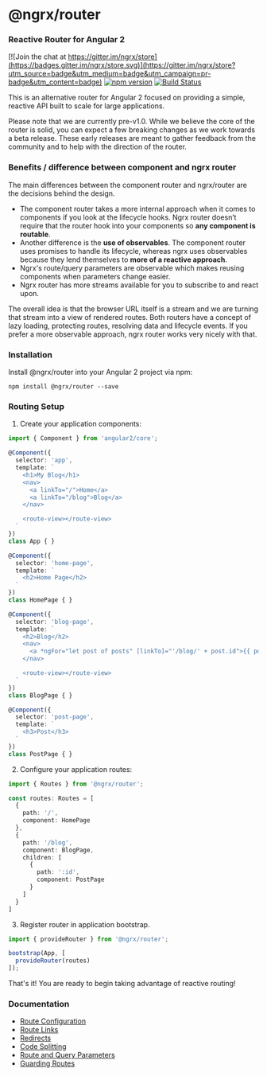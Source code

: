 # @ngrx/router
### Reactive Router for Angular 2
[![Join the chat at https://gitter.im/ngrx/store](https://badges.gitter.im/ngrx/store.svg)](https://gitter.im/ngrx/store?utm_source=badge&utm_medium=badge&utm_campaign=pr-badge&utm_content=badge)
[![npm version](https://badge.fury.io/js/%40ngrx%2Frouter.svg)](https://badge.fury.io/js/%40ngrx%2Frouter)
[![Build Status](https://codeship.com/projects/68a711c0-df45-0133-c764-764018ced76c/status?branch=master)](https://codeship.com/projects/144986)

This is an alternative router for Angular 2 focused on providing a simple, reactive API built to scale for large applications.

Please note that we are currently pre-v1.0. While we believe the core of the router is solid, you can expect a few breaking changes as we work towards a beta release. These early releases are meant to gather feedback from the community and to help with the direction of the router.

### Benefits / difference between component and ngrx router

The main differences between the component router and ngrx/router are the decisions behind the design. 

- The component router takes a more internal approach when it comes to components if you look at the lifecycle hooks. Ngrx router doesn’t require that the router hook into your components so **any component is routable**. 
- Another difference is the **use of observables**. The component router uses promises to handle its lifecycle, whereas ngrx uses observables because they lend themselves to **more of a reactive approach**. 
- Ngrx's route/query parameters are observable which makes reusing components when parameters change easier. 
- Ngrx router has more streams available for you to subscribe to and react upon. 

The overall idea is that the browser URL itself is a stream and we are turning that stream into a view of rendered routes. Both routers have a concept of lazy loading, protecting routes, resolving data and lifecycle events. If you prefer a more observable approach, ngrx router works very nicely with that.

### Installation
Install @ngrx/router into your Angular 2 project via npm:

```
npm install @ngrx/router --save
```

### Routing Setup

1. Create your application components:

  ```ts
  import { Component } from 'angular2/core';

  @Component({
    selector: 'app',
    template: `
      <h1>My Blog</h1>
      <nav>
        <a linkTo="/">Home</a>
        <a linkTo="/blog">Blog</a>
      </nav>

      <route-view></route-view>
    `
  })
  class App { }

  @Component({
    selector: 'home-page',
    template: `
      <h2>Home Page</h2>
    `
  })
  class HomePage { }

  @Component({
    selector: 'blog-page',
    template: `
      <h2>Blog</h2>
      <nav>
        <a *ngFor="let post of posts" [linkTo]="'/blog/' + post.id">{{ post.title }}</a>
      </nav>

      <route-view></route-view>
    `
  })
  class BlogPage { }

  @Component({
    selector: 'post-page',
    template: `
      <h3>Post</h3>
    `
  })
  class PostPage { }
  ```
2. Configure your application routes:

  ```ts
  import { Routes } from '@ngrx/router';

  const routes: Routes = [
    {
      path: '/',
      component: HomePage
    },
    {
      path: '/blog',
      component: BlogPage,
      children: [
        {
          path: ':id',
          component: PostPage
        }
      ]
    }
  ]
  ```

3. Register router in application bootstrap.

  ```ts
  import { provideRouter } from '@ngrx/router';

  bootstrap(App, [
    provideRouter(routes)
  ]);
  ```

That's it! You are ready to begin taking advantage of reactive routing!

### Documentation

* [Route Configuration](./docs/overview/route.md)
* [Route Links](./docs/overview/links.md)
* [Redirects](./docs/overview/redirect.md)
* [Code Splitting](./docs/overview/code-splitting.md)
* [Route and Query Parameters](./docs/overview/params.md)
* [Guarding Routes](./docs/overview/guards.md)
